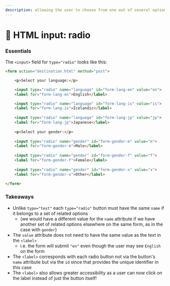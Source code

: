 ```yaml
---
description: allowing the user to choose from one out of several options
---
```


# 🔘 HTML input: radio

### Essentials

The `<input>` field for `type="radio"` looks like this:

```html
<form action="destination.html" method="post">

    <p>Select your language:</p>

    <input type="radio" name="language" id="form-lang-en" value="en">
    <label for="form-lang-en">English</label>

    <input type="radio" name="language" id="form-lang-is" value="is">
    <label for="form-lang-is">Icelandic</label>
    
    <input type="radio" name="language" id="form-lang-jp" value="jp">
    <label for="form-lang-jp">Japanese</label>
    
    <p>Select your gender:</p>
    
    <input type="radio" name="gender" id="form-gender-m" value="m">
    <label for="form-gender-m">Male</label>
    
    <input type="radio" name="gender" id="form-gender-f" value="f">
    <label for="form-gender-f">Female</label>
    
    <input type="radio" name="gender" id="form-gender-x" value="x">
    <label for="form-gender-x">Other</label>
    
</form>
```

### Takeaways

* Unlike `type="text"` each `type="radio"` button must have the same `name` if it belongs to a set of related options
  * (we would have a different value for the `name` attribute if we have another set of related options elsewhere on the same form, as in the case with `gender`)
* The `value` attribute does not need to have the same value as the text in the `<label>`
  * i.e. the form will submit `"en"` even though the user may see `English` on the form
* The `<label>` corresponds with each radio button not via the button's `name` attribute but via the `id` since that provides the unique identifier in this case
* The `<label>` also allows greater accessibility as a user can now click on the label instead of just the button itself!
